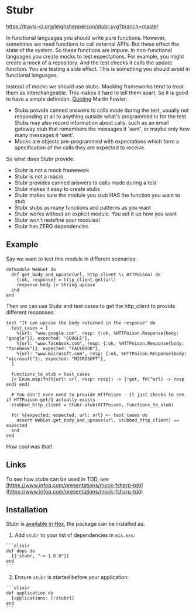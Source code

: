 # Stubr

https://travis-ci.org/leighshepperson/stubr.svg?branch=master

In functional languages you should write pure functions. However, sometimes we need functions to call external API’s. But these effect the state of the system. So these functions are impure. In non-functional languages you create mocks to test expectations. For example, you might create a mock of a repository. And the test checks it calls the update function. You are testing a side effect. This is something you should avoid in functional languages. 

Instead of mocks we should use stubs. Mocking frameworks tend to treat them as interchangeable. This makes it hard to tell them apart. So it is good to have a simple definition. [Quoting](http://martinfowler.com/articles/mocksArentStubs.html) Martin Fowler:

* Stubs provide canned answers to calls made during the test, usually not responding at all to anything outside what's programmed in for the test. Stubs may also record information about calls, such as an email gateway stub that remembers the messages it 'sent', or maybe only how many messages it 'sent'.
* Mocks are objects pre-programmed with expectations which form a specification of the calls they are expected to receive.

So what does Stubr provide:

* Stubr is not a mock framework
* Stubr is not a macro
* Stubr provides canned answers to calls made during a test
* Stubr makes it easy to create stubs
* Stubr makes sure the module you stub HAS the function you want to stub
* Stubr stubs as many functions and patterns as you want
* Stubr works without an explicit module. You set it up how you want
* Stubr won't redefine your modules!
* Stubr has ZERO dependencies

## Example
Say we want to test this module in different scenarios:

```
defmodule WebGet do
  def get_body_and_upcase(url, http_client \\ HTTPoison) do
    {:ok, response} = http_client.get(url)
    response.body |> String.upcase
  end
end
```

Then we can use Stubr and test cases to get the http_client to provide different responses:

```
test "It can upcase the body returned in the response" do
  test_cases = [
    %{url: "www.google.com", resp: {:ok, %HTTPoison.Response{body: "google"}}, expected: "GOOGLE"},
    %{url: "www.facebook.com", resp: {:ok, %HTTPoison.Response{body: "facebook"}}, expected: "FACEBOOK"},
    %{url: "www.microsoft.com", resp: {:ok, %HTTPoison.Response{body: "microsoft"}}, expected: "MICROSOFT"},
  ]

  functions_to_stub = test_cases
  |> Enum.map(fn(%{url: url, resp: resp}) -> {:get, fn(^url) -> resp end} end)
  
  # You don't even need to provide HTTPoison - it just checks to see if HTTPoison.get/1 actually exists
  stubbed_http_client = Stubr.stub(HTTPoison, functions_to_stub)

  for %{expected: expected, url: url} <- test_cases do
    assert WebGet.get_body_and_upcase(url, stubbed_http_client) == expected
  end
end
```

How cool was that!

## Links

To see how stubs can be used in TDD, see [https://www.infoq.com/presentations/mock-fsharp-tdd](https://www.infoq.com/presentations/mock-fsharp-tdd)

## Installation

Stubr is [available in Hex](https://hex.pm/packages/stubr), the package can be installed as:

  1. Add `stubr` to your list of dependencies in `mix.exs`:

    ```elixir
    def deps do
      [{:stubr, "~> 1.0.0"}]
    end
    ```

  2. Ensure `stubr` is started before your application:

    ```elixir
    def application do
      [applications: [:stubr]]
    end
    ```

